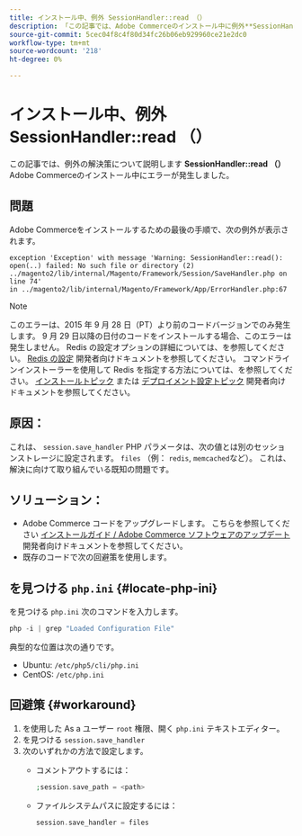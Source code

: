 ```yaml
---
title: インストール中、例外 SessionHandler::read （）
description: 「この記事では、Adobe Commerceのインストール中に例外**SessionHandler::read （）**が発生した場合の対処方法について説明します。」
source-git-commit: 5cec04f8c4f80d34fc26b06eb929960ce21e2dc0
workflow-type: tm+mt
source-wordcount: '218'
ht-degree: 0%

---
```



# インストール中、例外 SessionHandler::read （）

この記事では、例外の解決策について説明します **SessionHandler::read （）** Adobe Commerceのインストール中にエラーが発生しました。

## 問題

Adobe Commerceをインストールするための最後の手順で、次の例外が表示されます。

```temrinal
exception 'Exception' with message 'Warning: SessionHandler::read():
open(..) failed: No such file or directory (2) ../magento2/lib/internal/Magento/Framework/Session/SaveHandler.php on line 74'
in ../magento2/lib/internal/Magento/Framework/App/ErrorHandler.php:67
```

>[!NOTE]
>
>このエラーは、2015 年 9 月 28 日（PT）より前のコードバージョンでのみ発生します。 9 月 29 日以降の日付のコードをインストールする場合、このエラーは発生しません。 Redis の設定オプションの詳細については、を参照してください。 [Redis の設定](https://devdocs.magento.com/guides/v2.3/config-guide/redis/config-redis.html) 開発者向けドキュメントを参照してください。 コマンドラインインストーラーを使用して Redis を指定する方法については、を参照してください。 [インストールトピック](https://devdocs.magento.com/guides/v2.3/install-gde/install/cli/install-cli-install.html) または [デプロイメント設定トピック](https://devdocs.magento.com/guides/v2.3/install-gde/install/cli/install-cli-subcommands-deployment.html#instgde-cli-subcommands-configphp) 開発者向けドキュメントを参照してください。

## 原因：

これは、 `session.save_handler` PHP パラメータは、次の値とは別のセッションストレージに設定されます。 `files` （例： `redis`, `memcached`など）。 これは、解決に向けて取り組んでいる既知の問題です。

## ソリューション：

* Adobe Commerce コードをアップグレードします。 こちらを参照してください [インストールガイド / Adobe Commerce ソフトウェアのアップデート](https://devdocs.magento.com/guides/v2.3/install-gde/install/cli/install-cli-uninstall.html#instgde-install-magento-update) 開発者向けドキュメントを参照してください。
* 既存のコードで次の回避策を使用します。

## を見つける `php.ini` {#locate-php-ini}

を見つける `php.ini` 次のコマンドを入力します。

```php
php -i | grep "Loaded Configuration File"
```

典型的な位置は次の通りです。

* Ubuntu: `/etc/php5/cli/php.ini`
* CentOS: `/etc/php.ini`

## 回避策 {#workaround}

1. を使用した As a ユーザー `root` 権限、開く `php.ini` テキストエディター。
1. を見つける `session.save_handler`
1. 次のいずれかの方法で設定します。
   * コメントアウトするには：

     ```php
     ;session.save_path = <path>
     ```

   * ファイルシステムパスに設定するには：

     ```php
     session.save_handler = files
     ```
